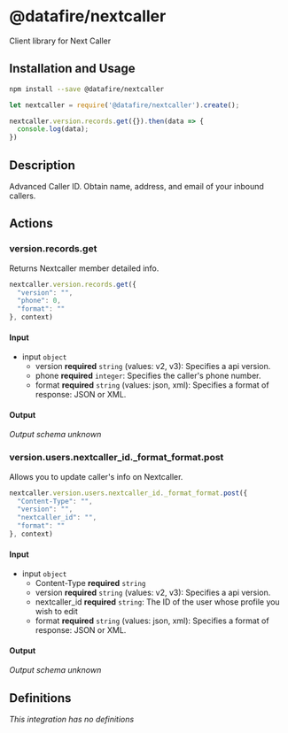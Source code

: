 # @datafire/nextcaller

Client library for Next Caller

## Installation and Usage
```bash
npm install --save @datafire/nextcaller
```
```js
let nextcaller = require('@datafire/nextcaller').create();

nextcaller.version.records.get({}).then(data => {
  console.log(data);
})
```

## Description

Advanced Caller ID. Obtain name, address, and email of your inbound callers.

## Actions

### version.records.get
Returns Nextcaller member detailed info.


```js
nextcaller.version.records.get({
  "version": "",
  "phone": 0,
  "format": ""
}, context)
```

#### Input
* input `object`
  * version **required** `string` (values: v2, v3): Specifies a api version.
  * phone **required** `integer`: Specifies the caller's phone number.
  * format **required** `string` (values: json, xml): Specifies a format of response: JSON or XML.

#### Output
*Output schema unknown*

### version.users.nextcaller_id._format_format.post
Allows you to update caller's info on Nextcaller.


```js
nextcaller.version.users.nextcaller_id._format_format.post({
  "Content-Type": "",
  "version": "",
  "nextcaller_id": "",
  "format": ""
}, context)
```

#### Input
* input `object`
  * Content-Type **required** `string`
  * version **required** `string` (values: v2, v3): Specifies a api version.
  * nextcaller_id **required** `string`: The ID of the user whose profile you wish to edit
  * format **required** `string` (values: json, xml): Specifies a format of response: JSON or XML.

#### Output
*Output schema unknown*



## Definitions

*This integration has no definitions*
